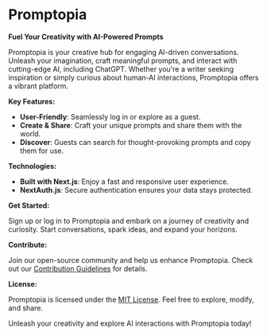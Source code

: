 # Promptopia

**Fuel Your Creativity with AI-Powered Prompts**

Promptopia is your creative hub for engaging AI-driven conversations. Unleash your imagination, craft meaningful prompts, and interact with cutting-edge AI, including ChatGPT. Whether you're a writer seeking inspiration or simply curious about human-AI interactions, Promptopia offers a vibrant platform.

**Key Features:**

- **User-Friendly**: Seamlessly log in or explore as a guest.
- **Create & Share**: Craft your unique prompts and share them with the world.
- **Discover**: Guests can search for thought-provoking prompts and copy them for use.

**Technologies:**

- **Built with Next.js**: Enjoy a fast and responsive user experience.
- **NextAuth.js**: Secure authentication ensures your data stays protected.

**Get Started:**

Sign up or log in to Promptopia and embark on a journey of creativity and curiosity. Start conversations, spark ideas, and expand your horizons.

**Contribute:**

Join our open-source community and help us enhance Promptopia. Check out our [Contribution Guidelines](link-to-contribution-guidelines) for details.

**License:**

Promptopia is licensed under the [MIT License](link-to-license). Feel free to explore, modify, and share.

Unleash your creativity and explore AI interactions with Promptopia today!
